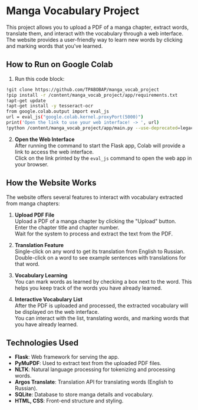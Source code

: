 # Manga Vocabulary Project

This project allows you to upload a PDF of a manga chapter, extract words, translate them, and interact with the vocabulary through a web interface. The website provides a user-friendly way to learn new words by clicking and marking words that you've learned.

## How to Run on Google Colab

1. Run this code block:

```bash
!git clone https://github.com/TPABOBAP/manga_vocab_project
!pip install -r /content/manga_vocab_project/app/requirements.txt
!apt-get update
!apt-get install -y tesseract-ocr
from google.colab.output import eval_js
url = eval_js("google.colab.kernel.proxyPort(5000)")
print('Open the link to use your web interface! -> ', url)
!python /content/manga_vocab_project/app/main.py --use-deprecated=legacy-resolver
```

2. **Open the Web Interface**  
   After running the command to start the Flask app, Colab will provide a link to access the web interface.  
   Click on the link printed by the `eval_js` command to open the web app in your browser.

## How the Website Works

The website offers several features to interact with vocabulary extracted from manga chapters:

1. **Upload PDF File**  
   Upload a PDF of a manga chapter by clicking the "Upload" button.  
   Enter the chapter title and chapter number.  
   Wait for the system to process and extract the text from the PDF.

2. **Translation Feature**  
   Single-click on any word to get its translation from English to Russian.  
   Double-click on a word to see example sentences with translations for that word.

3. **Vocabulary Learning**  
   You can mark words as learned by checking a box next to the word. This helps you keep track of the words you have already learned.

4. **Interactive Vocabulary List**  
   After the PDF is uploaded and processed, the extracted vocabulary will be displayed on the web interface.  
   You can interact with the list, translating words, and marking words that you have already learned.

## Technologies Used

- **Flask**: Web framework for serving the app.
- **PyMuPDF**: Used to extract text from the uploaded PDF files.
- **NLTK**: Natural language processing for tokenizing and processing words.
- **Argos Translate**: Translation API for translating words (English to Russian).
- **SQLite**: Database to store manga details and vocabulary.
- **HTML, CSS**: Front-end structure and styling.
